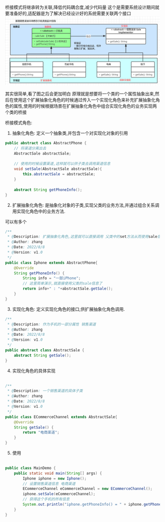 桥接模式将继承转为关联,降低代码耦合度,减少代码量
这个是需要系统设计期间就要准备好的,适配器是为了解决已经设计好的系统需要关联两个接口
![](桥接模式_files/1.jpg)

其实很简单,看了图之后会更加明白   原理就是想要将一个类的一个属性抽象出来,然后在使用这个扩展抽象化角色的时候通过传入一个实现化角色来补充扩展抽象化角色的属性,使用的时候根据场景在扩展抽象化角色中组合实现化角色的业务实现两个类的桥接

桥接模式角色:

1. 抽象化角色: 定义一个抽象类,并包含一个对实现化对象的引用

```java
public abstract class AbstractPhone {
    // 将渠道分离出去
    AbstractSale abstractSale;

    // 使用的时候设置渠道,这样就可以供子类去调用渠道信息
    void setSale(AbstractSale abstractSale){
        this.abstractSale = abstractSale;
    }

    abstract String getPhoneInfo();
}
```

2. 扩展抽象化角色: 是抽象化对象的子类,实现父类的业务方法,并通过组合关系调用实现化角色中的业务方法.

可以有多个

```java
/**
 * @Description: 扩展抽象化角色,这里就可以直接调用 父类中的set方法从而使用sale信息
 * @Author: zhang
 * @Date: 2022/8/8
 * @Version: v1.0
 */
public class Iphone extends AbstractPhone{
    @Override
    String getPhoneInfo() {
        String info = "一部iPhone";
        // 这里简单演示,就直接使用父类的sale信息了
        return info+" : "+abstractSale.getSale();
    }
}
```


3. 实现化角色: 定义实现化角色的接口,供扩展抽象化角色调用.


```java
/**
 * @Description: 作为手机的一部分属性 销售渠道
 * @Author: zhang
 * @Date: 2022/8/8
 * @Version: v1.0
 */
public abstract class AbstractSale {
    abstract String getSale();
}

```

4. 实现化角色的具体实现

```java

/**
 * @Description: 一个销售渠道的具体子类
 * @Author: zhang
 * @Date: 2022/8/8
 * @Version: v1.0
 */
public class ECommerceChannel extends AbstractSale{
    @Override
    String getSale() {
        return "电商渠道";
    }
}

```

5. 使用

```java

public class MainDemo {
    public static void main(String[] args) {
        Iphone iphone = new Iphone();
        // 设置销售渠道信息 电商渠道
        ECommerceChannel eCommerceChannel = new ECommerceChannel();
        iphone.setSale(eCommerceChannel);
        // 获得这个手机的所有信息
        System.out.println("iphone.getPhoneInfo() = " + iphone.getPhoneInfo());
    }
}

```